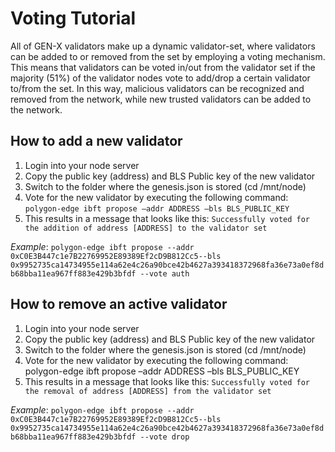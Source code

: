 # Voting Tutorial

All of GEN-X validators make up a dynamic validator-set, where validators can be added to or removed from the set by employing a voting mechanism. This means that validators can be voted in/out from the validator set if the majority (51%) of the validator nodes vote to add/drop a certain validator to/from the set. In this way, malicious validators can be recognized and removed from the network, while new trusted validators can be added to the network.
 
## How to add a new validator 
1.	Login into your node server
2.	Copy the public key (address) and BLS Public key of the new validator 
3.	Switch to the folder where the genesis.json is stored (cd /mnt/node) 
4.	Vote for the new validator by executing the following command: `polygon-edge ibft propose –addr ADDRESS –bls BLS_PUBLIC_KEY`
5.	This results in a message that looks like this: `Successfully voted for the addition of address [ADDRESS] to the validator set`

*Example*: `polygon-edge ibft propose --addr 0xC0E3B447c1e7B22769952E89389Ef2cD9B812Cc5--bls 0x9952735ca14734955e114a62e4c26a90bce42b4627a393418372968fa36e73a0ef8db68bba11ea967ff883e429b3bfdf --vote auth`
 
## How to remove an active validator 
1.	Login into your node server
2.	Copy the public key (address) and BLS Public key of the new validator 
3.	Switch to the folder where the genesis.json is stored (cd /mnt/node) 
4.	Vote for the new validator by executing the following command: 
polygon-edge ibft propose –addr ADDRESS –bls BLS_PUBLIC_KEY   
5.	This results in a message that looks like this: `Successfully voted for the removal of address [ADDRESS] from the validator set`

*Example*: `polygon-edge ibft propose --addr 0xC0E3B447c1e7B22769952E89389Ef2cD9B812Cc5--bls 0x9952735ca14734955e114a62e4c26a90bce42b4627a393418372968fa36e73a0ef8db68bba11ea967ff883e429b3bfdf --vote drop`